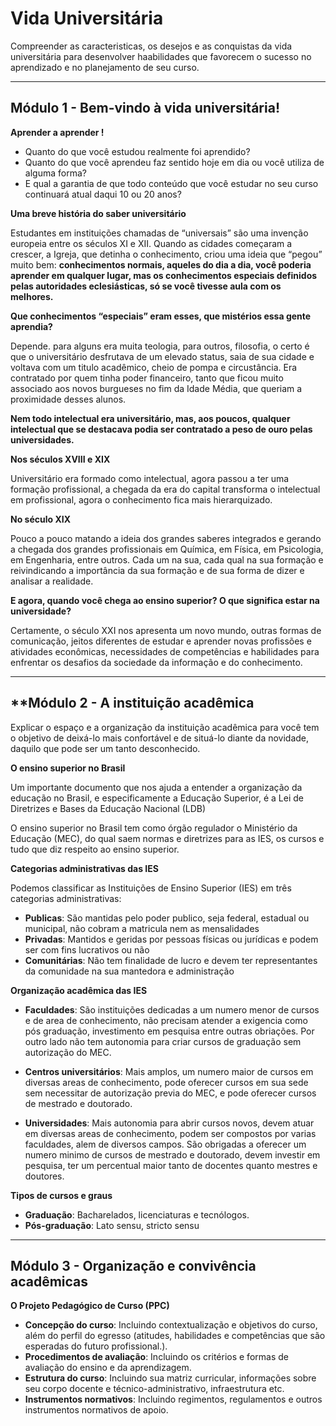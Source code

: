# Vida Universitária

Compreender as caracteristicas, os desejos e as conquistas da vida universitária para desenvolver haabilidades que favorecem o sucesso no aprendizado e no planejamento de seu curso.

***

## **Módulo 1 - Bem-vindo à vida universitária!**

**Aprender a aprender !**

- Quanto do que você estudou realmente foi aprendido?
- Quanto do que você aprendeu faz sentido hoje em dia ou você utiliza de alguma forma?
- E qual a garantia de que todo conteúdo que você estudar no seu curso continuará atual daqui 10 ou 20 anos?

**Uma breve história do saber universitário**

Estudantes em instituições chamadas de “universais” são uma invenção europeia entre os séculos XI e XII. Quando as cidades começaram a crescer, a Igreja, que detinha o conhecimento, criou uma ideia que “pegou” muito bem: **conhecimentos normais, aqueles do dia a dia, você poderia aprender em qualquer lugar, mas os conhecimentos especiais definidos pelas autoridades eclesiásticas, só se você tivesse aula com os melhores.**

**Que conhecimentos “especiais” eram esses, que mistérios essa gente aprendia?**

Depende. para alguns era muita teologia, para outros, filosofia, o certo é que o universitário desfrutava de um elevado status, saia de sua cidade e voltava com um titulo acadêmico, cheio de pompa e circustância. Era contratado por quem tinha poder financeiro, tanto que ficou muito associado aos novos burgueses no fim da Idade Média, que queriam a proximidade desses alunos.

**Nem todo intelectual era universitário, mas, aos poucos, qualquer intelectual que se destacava podia ser contratado a peso de ouro pelas universidades.**

**Nos séculos XVIII e XIX**

Universitário era formado como intelectual, agora passou a ter uma formação profissional, a chegada da era do capital transforma o intelectual em profissional, agora o conhecimento fica mais hierarquizado.

**No século XIX**

Pouco a pouco matando a ideia dos grandes saberes integrados e gerando a chegada dos grandes profissionais em Química, em Física, em Psicologia, em Engenharia, entre outros. Cada um na sua, cada qual na sua formação e reivindicando a importância da sua formação e de sua forma de dizer e analisar a realidade.

**E agora, quando você chega ao ensino superior? O que significa estar na universidade?**

Certamente, o século XXI nos apresenta um novo mundo, outras formas de comunicação, jeitos diferentes de estudar e aprender novas profissões e atividades econômicas, necessidades de competências e habilidades para enfrentar os desafios da sociedade da informação e do conhecimento.

***

## **Módulo 2 - A instituição acadêmica

Explicar o espaço e a organização da instituição acadêmica para você tem o objetivo de deixá-lo mais confortável e de situá-lo diante da novidade, daquilo que pode ser um tanto desconhecido.

**O ensino superior no Brasil**

Um importante documento que nos ajuda a entender a organização da educação no Brasil, e especificamente a Educação Superior, é a Lei de Diretrizes e Bases da Educação Nacional (LDB)

O ensino superior no Brasil tem como órgão regulador o Ministério da Educação (MEC), do qual saem normas e diretrizes para as IES, os cursos e tudo que diz respeito ao ensino superior.

**Categorias administrativas das IES**

Podemos classificar as Instituições de Ensino Superior (IES) em três categorias administrativas:

- **Publicas**: São mantidas pelo poder publico, seja federal, estadual ou municipal, não cobram a matricula nem as mensalidades
- **Privadas**: Mantidos e geridas por pessoas físicas ou jurídicas e podem ser com fins lucrativos ou não
- **Comunitárias**: Não tem finalidade de lucro e devem ter representantes da comunidade na sua mantedora e administração

**Organização acadêmica das IES**

- **Faculdades**: São instituições dedicadas a um numero menor de cursos e de area de conhecimento, não precisam atender a exigencia como pós graduação, investimento em pesquisa entre outras obriações. Por outro lado não tem autonomia para criar cursos de graduação sem autorização do MEC.

- **Centros universitários**: Mais amplos, um numero maior de cursos em diversas areas de conhecimento, pode oferecer cursos em sua sede sem necessitar de autorização previa do MEC, e pode oferecer cursos de mestrado e doutorado.

- **Universidades**: Mais autonomia para abrir cursos novos, devem atuar em diversas areas de conhecimento, podem ser compostos por varias faculdades, alem de diversos campos. São obrigadas a oferecer um numero minimo de cursos de mestrado e doutorado, devem investir em pesquisa, ter um percentual maior tanto de docentes quanto mestres e doutores.

**Tipos de cursos e graus**

- **Graduação**: Bacharelados, licenciaturas e tecnólogos.
- **Pós-graduação**: Lato sensu, stricto sensu

***

## **Módulo 3 - Organização e convivência acadêmicas**

**O Projeto Pedagógico de Curso (PPC)**

- **Concepção do curso**: Incluindo contextualização e objetivos do curso, além do perfil do egresso (atitudes, habilidades e competências que são esperadas do futuro profissional.).
- **Procedimentos de avaliação**: Incluindo os critérios e formas de avaliação do ensino e da aprendizagem.
- **Estrutura do curso**: Incluindo sua matriz curricular, informações sobre seu corpo docente e técnico-administrativo, infraestrutura etc.
- **Instrumentos normativos**: Incluindo regimentos, regulamentos e outros instrumentos normativos de apoio.
